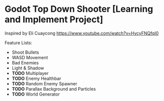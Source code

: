 # Godot Top Down Shooter [Learning and Implement Project]

Inspired by Eli Cuaycong https://www.youtube.com/watch?v=HycyFNQfqI0 

Feature Lists:
- Shoot Bullets
- WASD Movement
- Bad Enemies
- Light & Shadow
- **TODO** Multiplayer
- **TODO** Enemy Healthbar 
- **TODO** Random Enemy Spawner
- **TODO** Parallax Background and Particles
- **TODO** World Generator